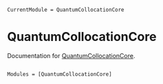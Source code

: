 ```@meta
CurrentModule = QuantumCollocationCore
```

# QuantumCollocationCore

Documentation for [QuantumCollocationCore](https://github.com/aarontrowbridge/QuantumCollocationCore.jl).

```@index
```

```@autodocs
Modules = [QuantumCollocationCore]
```
